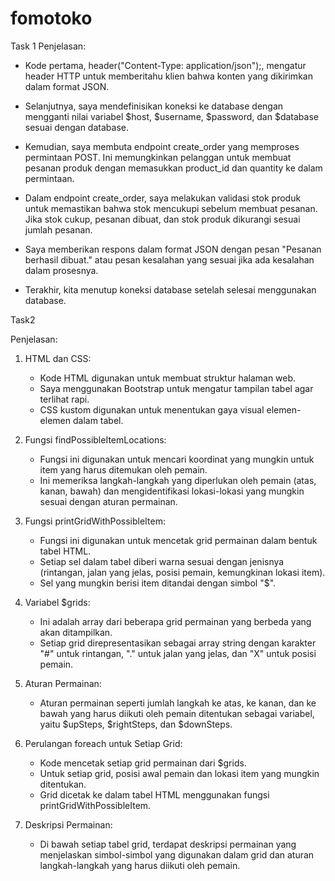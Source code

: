 # fomotoko

Task 1
Penjelasan:

- Kode pertama, header("Content-Type: application/json");, mengatur header HTTP untuk memberitahu klien bahwa konten yang dikirimkan dalam format JSON.

- Selanjutnya, saya mendefinisikan koneksi ke database dengan mengganti nilai variabel $host, $username, $password, dan $database sesuai dengan database.

- Kemudian, saya membuta endpoint create_order yang memproses permintaan POST. Ini memungkinkan pelanggan untuk membuat pesanan produk dengan memasukkan product_id dan quantity ke dalam permintaan.

- Dalam endpoint create_order, saya melakukan validasi stok produk untuk memastikan bahwa stok mencukupi sebelum membuat pesanan. Jika stok cukup, pesanan dibuat, dan stok produk dikurangi sesuai jumlah pesanan.

- Saya memberikan respons dalam format JSON dengan pesan "Pesanan berhasil dibuat." atau pesan kesalahan yang sesuai jika ada kesalahan dalam prosesnya.

- Terakhir, kita menutup koneksi database setelah selesai menggunakan database.



Task2

Penjelasan:

 1. HTML dan CSS:
    - Kode HTML digunakan untuk membuat struktur halaman web.
    - Saya menggunakan Bootstrap untuk mengatur tampilan tabel agar terlihat rapi.
    - CSS kustom digunakan untuk menentukan gaya visual elemen-elemen dalam tabel.
    
 2. Fungsi findPossibleItemLocations:
    - Fungsi ini digunakan untuk mencari koordinat yang mungkin untuk item yang harus ditemukan oleh pemain.
    - Ini memeriksa langkah-langkah yang diperlukan oleh pemain (atas, kanan, bawah) dan mengidentifikasi lokasi-lokasi yang mungkin sesuai dengan aturan permainan.
   
 3. Fungsi printGridWithPossibleItem:
    - Fungsi ini digunakan untuk mencetak grid permainan dalam bentuk tabel HTML.
    - Setiap sel dalam tabel diberi warna sesuai dengan jenisnya (rintangan, jalan yang jelas, posisi pemain, kemungkinan lokasi item).
    - Sel yang mungkin berisi item ditandai dengan simbol "$".

4. Variabel $grids:
    - Ini adalah array dari beberapa grid permainan yang berbeda yang akan ditampilkan.
    - Setiap grid direpresentasikan sebagai array string dengan karakter "#" untuk rintangan, "." untuk jalan yang jelas, dan "X" untuk posisi pemain.

5. Aturan Permainan:
    - Aturan permainan seperti jumlah langkah ke atas, ke kanan, dan ke bawah yang harus diikuti oleh pemain ditentukan sebagai variabel, yaitu $upSteps, $rightSteps, dan $downSteps.

6. Perulangan foreach untuk Setiap Grid:
    - Kode mencetak setiap grid permainan dari $grids.
    - Untuk setiap grid, posisi awal pemain dan lokasi item yang mungkin ditentukan.
    - Grid dicetak ke dalam tabel HTML menggunakan fungsi printGridWithPossibleItem.

7. Deskripsi Permainan:
    - Di bawah setiap tabel grid, terdapat deskripsi permainan yang menjelaskan simbol-simbol yang digunakan dalam grid dan aturan langkah-langkah yang harus diikuti oleh pemain.
